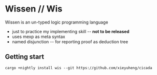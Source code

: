 # Wissen // Wis

Wissen is an un-typed logic programming language
- just to practice my implementing skill -- **not to be released**
- uses mexp as meta syntax
- named disjunction -- for reporting proof as deduction tree

## Getting start

`cargo +nightly install wis --git https://github.com/xieyuheng/cicada`
